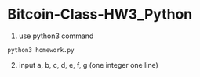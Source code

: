 # Bitcoin-Class-HW3_Python

1. use python3 command
```bash
python3 homework.py
```

2. input a, b, c, d, e, f, g
(one integer one line)
